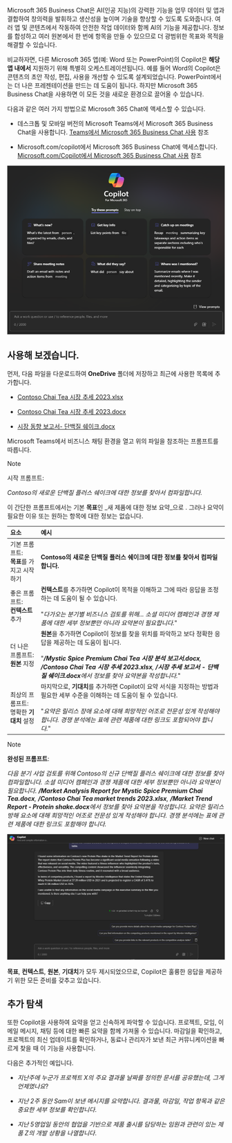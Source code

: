
Microsoft 365 Business Chat은 AI(인공 지능)의 강력한 기능을 업무 데이터 및 앱과 결합하여 창의력을 발휘하고 생산성을 높이며 기술을 향상할 수 있도록 도와줍니다. 여러 앱 및 콘텐츠에서 작동하여 안전한 작업 데이터와 함께 AI의 기능을 제공합니다. 정보를 합성하고 여러 원본에서 한 번에 항목을 만들 수 있으므로 더 광범위한 목표와 목적을 해결할 수 있습니다.

비교하자면, 다른 Microsoft 365 앱(예: Word 또는 PowerPoint)의 Copilot은 **해당 앱 내에서** 지원하기 위해 특별히 오케스트레이션됩니다. 예를 들어 Word의 Copilot은 콘텐츠의 초안 작성, 편집, 사용을 개선할 수 있도록 설계되었습니다. PowerPoint에서는 더 나은 프레젠테이션을 만드는 데 도움이 됩니다. 하지만 Microsoft 365 Business Chat을 사용하면 이 모든 것을 새로운 환경으로 끌어올 수 있습니다.

다음과 같은 여러 가지 방법으로 Microsoft 365 Chat에 액세스할 수 있습니다.

- 데스크톱 및 모바일 버전의 Microsoft Teams에서 Microsoft 365 Business Chat을 사용합니다. [Teams에서 Microsoft 365 Business Chat 사용](https://support.microsoft.com/topic/open-microsoft-365-chat-in-teams-c6de0a62-4f9e-479d-b5f2-af036e342181) 참조

- Microsoft.com/copilot에서 Microsoft 365 Business Chat에 액세스합니다. [Microsoft.com/Copilot에서 Microsoft 365 Business Chat 사용](https://support.microsoft.com/topic/use-microsoft-365-chat-at-microsoft365-com-or-in-the-microsoft-365-office-app-4a2538f9-962f-4c7c-a368-f6006bc13d6f) 참조

![Teams의 Copilot 채팅 환경 스크린샷](../media/copilot-chat-experience-teams.png)


## 사용해 보겠습니다.

먼저, 다음 파일을 다운로드하여 **OneDrive** 폴더에 저장하고 최근에 사용한 목록에 추가합니다.

- [Contoso Chai Tea 시장 추세 2023.xlsx](https://go.microsoft.com/fwlink/?linkid=2268822)

- [Contoso Chai Tea 시장 추세 2023.docx](https://go.microsoft.com/fwlink/?linkid=2269122)

- [시장 동향 보고서- 단백질 쉐이크.docx](https://go.microsoft.com/fwlink/?linkid=2268827)

Microsoft Teams에서 비즈니스 채팅 환경을 열고 위의 파일을 참조하는 프롬프트를 따릅니다.

> [!NOTE]
> 시작 프롬프트:
>
> _Contoso의 새로운 단백질 플러스 쉐이크에 대한 정보를 찾아서 컴파일합니다._

이 간단한 프롬프트에서는 기본 **목표**인 _새 제품에 대한 정보 요약_으로 . 그러나 요약이 필요한 이유 또는 원하는 항목에 대한 정보는 없습니다.

| 요소 | 예시 |
| :------ | :------- |
| 기본 프롬프트: <br>**목표**를 가지고 시작하기 | **Contoso의 새로운 단백질 플러스 쉐이크에 대한 정보를 찾아서 컴파일합니다.** |
| 좋은 프롬프트: <br>**컨텍스트** 추가 | **컨텍스트**를 추가하면 Copilot이 목적을 이해하고 그에 따라 응답을 조정하는 데 도움이 될 수 있습니다.<br><br>"_다가오는 분기별 비즈니스 검토를 위해... 소셜 미디어 캠페인과 경쟁 제품에 대한 세부 정보뿐만 아니라 요약본이 필요합니다._" |
| 더 나은 프롬프트: <br>**원본** 지정 | **원본**을 추가하면 Copilot이 정보를 찾을 위치를 파악하고 보다 정확한 응답을 제공하는 데 도움이 됩니다.<br><br>"_**/Mystic Spice Premium Chai Tea 시장 분석 보고서.docx**, **/Contoso Chai Tea 시장 추세 2023.xlsx**, **/시장 추세 보고서 - 단백질 쉐이크.docx**에서 정보를 찾아 요약본을 작성합니다._" |
| 최상의 프롬프트: <br>명확한 **기대치** 설정 | 마지막으로, **기대치**를 추가하면 Copilot이 요약 서식을 지정하는 방법과 필요한 세부 수준을 이해하는 데 도움이 될 수 있습니다.<br><br>"_요약은 릴리스 장애 요소에 대해 희망적인 어조로 전문성 있게 작성해야 합니다. 경쟁 분석에는 표에 관련 제품에 대한 링크도 포함되어야 합니다._" |

> [!NOTE]
> **완성된 프롬프트**:
>
> _다음 분기 사업 검토를 위해 Contoso의 신규 단백질 플러스 쉐이크에 대한 정보를 찾아 컴파일합니다. 소셜 미디어 캠페인과 경쟁 제품에 대한 세부 정보뿐만 아니라 요약본이 필요합니다. **/Market Analysis Report for Mystic Spice Premium Chai Tea.docx**, **/Contoso Chai Tea market trends 2023.xlsx**, **/Market Trend Report - Protein shake.docx**에서 정보를 찾아 요약본을 작성합니다. 요약은 릴리스 방해 요소에 대해 희망적인 어조로 전문성 있게 작성해야 합니다. 경쟁 분석에는 표에 관련 제품에 대한 링크도 포함해야 합니다._

[![Teams에서 Copilot 채팅 환경을 사용하여 만든 프롬프트 결과 스크린샷. ](../media/copilot-chat-results-teams.png)](../media/copilot-chat-results-teams.png#lightbox) 

**목표**, **컨텍스트**, **원본**, **기대치**가 모두 제시되었으므로, Copilot은 훌륭한 응답을 제공하기 위한 모든 준비를 갖추고 있습니다.

## 추가 탐색

또한 Copilot을 사용하여 요약을 얻고 신속하게 파악할 수 있습니다. 프로젝트, 모임, 이메일 메시지, 채팅 등에 대한 빠른 요약을 함께 가져올 수 있습니다. 마감일을 확인하고, 프로젝트의 최신 업데이트를 확인하거나, 동료나 관리자가 보낸 최근 커뮤니케이션을 빠르게 찾을 때 이 기능을 사용합니다.

다음은 추가적인 예입니다.

- _지난주에 누군가 프로젝트 X의 주요 결과물 날짜를 정의한 문서를 공유했는데, 그게 언제였나요_?

- _지난 2주 동안 Sam이 보낸 메시지를 요약합니다. 결과물, 마감일, 작업 항목과 같은 중요한 세부 정보를 확인합니다_.

- _지난 5영업일 동안의 협업을 기반으로 제품 출시를 담당하는 임원과 관련이 있는 제품 Z의 개발 상황을 나열합니다_.